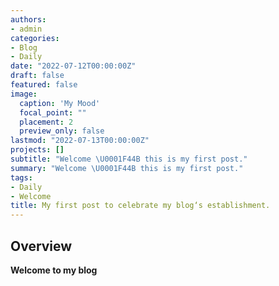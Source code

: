 ```yaml
---
authors:
- admin
categories:
- Blog
- Daily
date: "2022-07-12T00:00:00Z"
draft: false
featured: false
image:
  caption: 'My Mood'
  focal_point: ""
  placement: 2
  preview_only: false
lastmod: "2022-07-13T00:00:00Z"
projects: []
subtitle: "Welcome \U0001F44B this is my first post."
summary: "Welcome \U0001F44B this is my first post."
tags:
- Daily
- Welcome
title: My first post to celebrate my blog‘s establishment.
---
```


## Overview



 **Welcome to my blog** 


